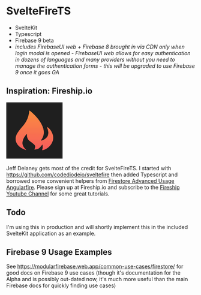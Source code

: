 # SvelteFireTS

- SvelteKit 
- Typescript
- Firebase 9 beta
- *includes FirebaseUI web + Firebase 8 brought in via CDN only when login modal is opened - FirebaseUI web allows for easy authentication in dozens of languages and many providers without you need to manage the authentication forms - this will be upgraded to use Firebase 9 once it goes GA*

## Inspiration: Fireship.io

<img src="static/fireship.png" alt="Firship.io" width="150"/>
<!-- ![Fireship.io](/static/fireship.png) -->

Jeff Delaney gets most of the credit for SvelteFireTS. I started with https://github.com/codediodeio/sveltefire then added Typescript and borrowed some convenient helpers from [Firestore Advanced Usage Angularfire](https://fireship.io/lessons/firestore-advanced-usage-angularfire/). Please sign up at Fireship.io and subscribe to the [Fireship Youtube Channel](https://www.youtube.com/channel/UCsBjURrPoezykLs9EqgamOA) for some great tutorials.


## Todo
I'm using this in production and will shortly implement this in the included SvelteKit application as an example.

## Firebase 9 Usage Examples

See https://modularfirebase.web.app/common-use-cases/firestore/ for good docs on Firebase 9 use cases (though it's documentation for the Alpha and is possibly out-dated now, it's much more useful than the main Firebase docs for quickly finding use cases)
